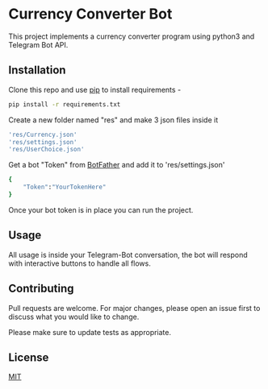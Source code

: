 # Currency Converter Bot

This project implements a currency converter program using python3 and Telegram Bot API.


## Installation

Clone this repo and use [pip](https://pip.pypa.io/en/stable/) to install requirements -

```bash
pip install -r requirements.txt
```

Create a new folder named "res" and make 3 json files inside it

```bash
'res/Currency.json'
'res/settings.json'
'res/UserChoice.json'
```

Get a bot "Token" from [BotFather](https://core.telegram.org/bots#:~:text=for%20existing%20ones.-,Creating%20a%20new%20bot,mentions%20and%20t.me%20links.) and add it to 'res/settings.json'
```bash
{
    "Token":"YourTokenHere"
}
```
Once your bot token is in place you can run the project.

## Usage
All usage is inside your Telegram-Bot conversation,
the bot will respond with interactive buttons to handle all flows.



## Contributing
Pull requests are welcome. For major changes, please open an issue first to discuss what you would like to change.

Please make sure to update tests as appropriate.

## License
[MIT](https://choosealicense.com/licenses/mit/)
